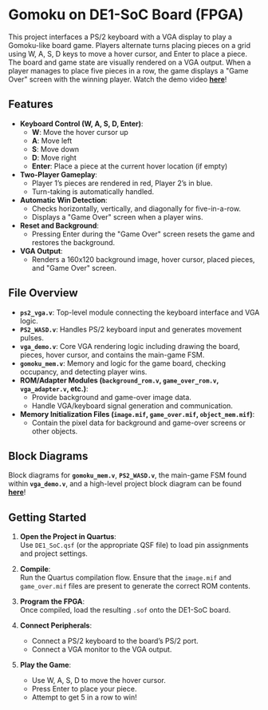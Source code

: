 # Gomoku on DE1-SoC Board (FPGA) 

This project interfaces a PS/2 keyboard with a VGA display to play a Gomoku-like board game. Players alternate turns placing pieces on a grid using W, A, S, D keys to move a hover cursor, and Enter to place a piece. The board and game state are visually rendered on a VGA output. When a player manages to place five pieces in a row, the game displays a "Game Over" screen with the winning player. Watch the demo video [**here**](https://youtu.be/EJexmlcnT-0)!

## Features

- **Keyboard Control (W, A, S, D, Enter)**:  
  - **W**: Move the hover cursor up  
  - **A**: Move left  
  - **S**: Move down  
  - **D**: Move right  
  - **Enter**: Place a piece at the current hover location (if empty)
- **Two-Player Gameplay**:  
  - Player 1’s pieces are rendered in red, Player 2’s in blue.  
  - Turn-taking is automatically handled.
- **Automatic Win Detection**:  
  - Checks horizontally, vertically, and diagonally for five-in-a-row.
  - Displays a "Game Over" screen when a player wins.
- **Reset and Background**:  
  - Pressing Enter during the "Game Over" screen resets the game and restores the background.
- **VGA Output**:  
  - Renders a 160x120 background image, hover cursor, placed pieces, and "Game Over" screen.
  
## File Overview

- **`ps2_vga.v`**: Top-level module connecting the keyboard interface and VGA logic.
- **`PS2_WASD.v`**: Handles PS/2 keyboard input and generates movement pulses.
- **`vga_demo.v`**: Core VGA rendering logic including drawing the board, pieces, hover cursor, and contains the main-game FSM.
- **`gomoku_mem.v`**: Memory and logic for the game board, checking occupancy, and detecting player wins.
- **ROM/Adapter Modules (`background_rom.v`, `game_over_rom.v`, `vga_adapter.v`, etc.)**:  
  - Provide background and game-over image data.
  - Handle VGA/keyboard signal generation and communication.
- **Memory Initialization Files (`image.mif`, `game_over.mif`, `object_mem.mif`)**:  
  - Contain the pixel data for background and game-over screens or other objects.

## Block Diagrams
Block diagrams for **`gomoku_mem.v`**, **`PS2_WASD.v`**, the main-game FSM found within **`vga_demo.v`**, and a high-level project block diagram can be found [**here**](https://docs.google.com/document/d/16CnQp3Ij9zuvQUb1nEHMCtwqfIvziVVkCQLgNkoHS74/edit?usp=sharing)! 


## Getting Started

1. **Open the Project in Quartus**:  
   Use `DE1_SoC.qsf` (or the appropriate QSF file) to load pin assignments and project settings.

2. **Compile**:  
   Run the Quartus compilation flow. Ensure that the `image.mif` and `game_over.mif` files are present to generate the correct ROM contents.

3. **Program the FPGA**:  
   Once compiled, load the resulting `.sof` onto the DE1-SoC board.

4. **Connect Peripherals**:  
   - Connect a PS/2 keyboard to the board’s PS/2 port.
   - Connect a VGA monitor to the VGA output.

5. **Play the Game**:  
   - Use W, A, S, D to move the hover cursor.
   - Press Enter to place your piece.
   - Attempt to get 5 in a row to win!
